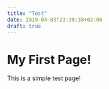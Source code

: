 ```yaml
---
title: "Test"
date: 2019-04-03T23:39:38+02:00
draft: true
---
```


# My First Page!

This is a simple test page!

